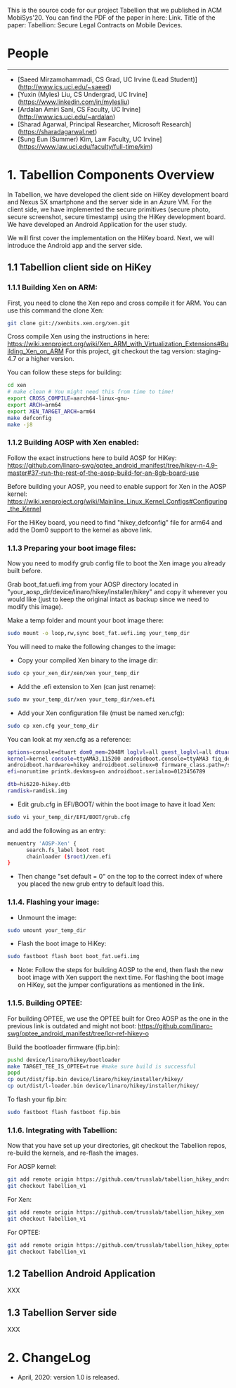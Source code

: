 This is the source code for our project Tabellion that we published in ACM MobiSys'20. You can find the PDF of the paper in here: Link.
Title of the paper: Tabellion: Secure Legal Contracts on Mobile Devices.

# People
------
* [Saeed Mirzamohammadi, CS Grad, UC Irvine (Lead Student)] (http://www.ics.uci.edu/~saeed)
* [Yuxin (Myles) Liu, CS Undergrad, UC Irvine] (https://www.linkedin.com/in/mylesliu)
* [Ardalan Amiri Sani, CS Faculty, UC Irvine] (http://www.ics.uci.edu/~ardalan)
* [Sharad Agarwal, Principal Researcher, Microsoft Research] (https://sharadagarwal.net)
* [Sung Eun (Summer) Kim, Law Faculty, UC Irvine] (https://www.law.uci.edu/faculty/full-time/kim)

# 1. Tabellion Components Overview

In Tabellion, we have developed the client side on HiKey development board and Nexus 5X smartphone and the server side in an Azure VM.
For the client side, we have implemented the secure primitives (secure photo, secure screenshot, secure timestamp) using the HiKey development board.
We have developed an Android Application for the user study.

We will first cover the implementation on the HiKey board.
Next, we will introduce the Android app and the server side.

## 1.1 Tabellion client side on HiKey

### 1.1.1 Building Xen on ARM:

First, you need to clone the Xen repo and cross compile it for ARM.
You can use this command the clone Xen:

```sh
git clone git://xenbits.xen.org/xen.git
```

Cross compile Xen using the instructions in here:
https://wiki.xenproject.org/wiki/Xen_ARM_with_Virtualization_Extensions#Building_Xen_on_ARM
For this project, git checkout the tag version: staging-4.7 or a higher version.

You can follow these steps for building:

```sh
cd xen
# make clean # You might need this from time to time!
export CROSS_COMPILE=aarch64-linux-gnu-
export ARCH=arm64
export XEN_TARGET_ARCH=arm64
make defconfig
make -j8
```

### 1.1.2 Building AOSP with Xen enabled:

Follow the exact instructions here to build AOSP for HiKey:
https://github.com/linaro-swg/optee_android_manifest/tree/hikey-n-4.9-master#37-run-the-rest-of-the-aosp-build-for-an-8gb-board-use

Before building your AOSP, you need to enable support for Xen in the AOSP kernel:
https://wiki.xenproject.org/wiki/Mainline_Linux_Kernel_Configs#Configuring_the_Kernel

For the HiKey board, you need to find "hikey_defconfig" file for arm64 and add the Dom0 support to the kernel as above link.

### 1.1.3 Preparing your boot image files:

Now you need to modify grub config file to boot the Xen image you already built before.

Grab boot_fat.uefi.img from your AOSP directory located in "your_aosp_dir/device/linaro/hikey/installer/hikey" and copy it wherever you would like (just to keep the original intact as backup since we need to modify this image). 

Make a temp folder and mount your boot image there:

```sh
sudo mount -o loop,rw,sync boot_fat.uefi.img your_temp_dir
```

You will need to make the following changes to the image:

- Copy your compiled Xen binary to the image dir:

```sh
sudo cp your_xen_dir/xen/xen your_temp_dir
```

- Add the .efi extension to Xen (can just rename):
```sh
sudo mv your_temp_dir/xen your_temp_dir/xen.efi
```

- Add your Xen configuration file (must be named xen.cfg):

```sh
sudo cp xen.cfg your_temp_dir
```

You can look at my xen.cfg as a reference:

```sh
options=console=dtuart dom0_mem=2048M loglvl=all guest_loglvl=all dtuart=/soc/uart@f7113000
kernel=kernel console=ttyAMA3,115200 androidboot.console=ttyAMA3 fiq_debugger.disable=Y
androidboot.hardware=hikey androidboot.selinux=0 firmware_class.path=/system/etc/firmware
efi=noruntime printk.devkmsg=on androidboot.serialno=0123456789

dtb=hi6220-hikey.dtb
ramdisk=ramdisk.img
```

- Edit grub.cfg in EFI/BOOT/ within the boot image to have it load Xen:

```sh
sudo vi your_temp_dir/EFI/BOOT/grub.cfg
```

and add the following as an entry:

```sh
menuentry 'AOSP-Xen' {
      search.fs_label boot root
      chainloader ($root)/xen.efi
}
```

- Then change "set default = 0" on the top to the correct index of where you placed the new grub entry to default load this.

### 1.1.4. Flashing your image:

- Unmount the image:

```sh
sudo umount your_temp_dir
```

- Flash the boot image to HiKey:

```sh
sudo fastboot flash boot boot_fat.uefi.img
```

* Note: Follow the steps for building AOSP to the end, then flash the new boot image with Xen support the next time.
For flashing the boot image on HiKey, set the jumper configurations as mentioned in the link.


### 1.1.5. Building OPTEE:

For building OPTEE, we use the OPTEE built for Oreo AOSP as the one in the previous link is outdated and might not boot:
https://github.com/linaro-swg/optee_android_manifest/tree/lcr-ref-hikey-o

Build the bootloader firmware (fip.bin):

```sh
pushd device/linaro/hikey/bootloader
make TARGET_TEE_IS_OPTEE=true #make sure build is successful
popd
cp out/dist/fip.bin device/linaro/hikey/installer/hikey/
cp out/dist/l-loader.bin device/linaro/hikey/installer/hikey/
```

To flash your fip.bin:

```sh
sudo fastboot flash fastboot fip.bin
```

### 1.1.6. Integrating with Tabellion:

Now that you have set up your directories, git checkout the Tabellion repos, re-build the kernels, and re-flash the images.

For AOSP kernel:

```sh
git add remote origin https://github.com/trusslab/tabellion_hikey_android
git checkout Tabellion_v1
```

For Xen:

```sh
git add remote origin https://github.com/trusslab/tabellion_hikey_xen
git checkout Tabellion_v1
```

For OPTEE:

```sh
git add remote origin https://github.com/trusslab/tabellion_hikey_optee
git checkout Tabellion_v1
```



## 1.2 Tabellion Android Application

XXX


## 1.3 Tabellion Server side

XXX


# 2. ChangeLog

* April, 2020: version 1.0 is released.

